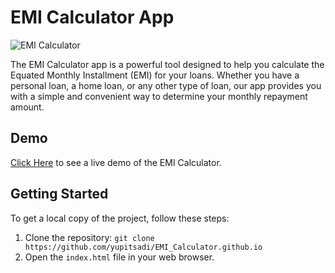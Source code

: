 # EMI Calculator App

![EMI Calculator](meta.jpg)

The EMI Calculator app is a powerful tool designed to help you calculate the Equated Monthly Installment (EMI) for your loans. Whether you have a personal loan, a home loan, or any other type of loan, our app provides you with a simple and convenient way to determine your monthly repayment amount.

## Demo
[Click Here](https://yupitsadi.github.io/EMI_Calculator.github.io/) to see a live demo of the EMI Calculator.

## Getting Started

To get a local copy of the project, follow these steps:

1. Clone the repository: `git clone https://github.com/yupitsadi/EMI_Calculator.github.io`
2. Open the `index.html` file in your web browser.
